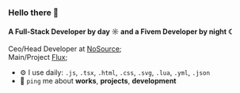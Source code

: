 ### Hello there 👋

#### A Full-Stack Developer by day ☼ and a Fivem Developer by night ☾

Ceo/Head Developer at [NoSource](https://nosource.it/);<br>
Main/Project [Flux](https://discord.gg/fluxpvp);<br>

- ⚙️ I use daily: `.js`, `.tsx`, `.html`, `.css`, `.svg`, `.lua`, `.yml`, `.json`
- 💬 `ping` me about **works**, **projects**, **development**
